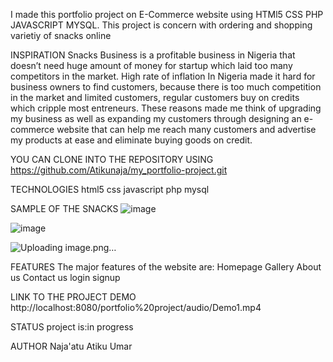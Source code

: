 I made this portfolio project on E-Commerce website using HTMl5 CSS PHP JAVASCRIPT MYSQL. This project is concern with ordering and shopping varietiy of snacks online

INSPIRATION
Snacks Business is a profitable business in Nigeria that doesn’t need huge amount of money for startup which laid too many competitors in the market. High rate of inflation In Nigeria made it hard for business owners to find customers, because there is too much competition in the market and limited customers, regular customers buy on credits which cripple most entreneurs.
	These reasons made me think of upgrading my business as well as expanding my customers through designing an e-commerce website that can help me reach many customers and advertise my products at ease and eliminate buying goods on credit.

YOU CAN CLONE INTO THE REPOSITORY USING 
https://github.com/Atikunaja/my_portfolio-project.git

TECHNOLOGIES
html5
css
javascript
php
mysql

SAMPLE OF THE SNACKS
![image](https://github.com/user-attachments/assets/66b66727-3333-4f55-a5fc-f7234d9f0741)

![image](https://github.com/user-attachments/assets/f01c3b71-4c2f-4199-9afd-8cdb2269f5a8)

![Uploading image.png…]()


FEATURES
The major features of the website are:
Homepage
Gallery
About us
Contact us
login
signup


LINK TO THE PROJECT DEMO
http://localhost:8080/portfolio%20project/audio/Demo1.mp4

STATUS
project is:in progress

AUTHOR
Naja'atu Atiku Umar
